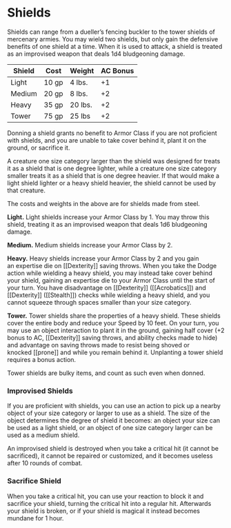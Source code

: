 # Shields

Shields can range from a dueller’s fencing buckler to the tower shields of mercenary armies. You may wield two shields, but only gain the defensive benefits of one shield at a time. When it is used to attack, a shield is treated as an improvised weapon that deals 1d4 bludgeoning damage. 

|**Shield**|**Cost**|**Weight**|**AC Bonus**|
|---|---|---|---|
|Light|10 gp|4 lbs.|+1|
|Medium|20 gp|8 lbs.|+2|
|Heavy|35 gp|20 lbs.|+2|
|Tower|75 gp|25 lbs|+2|

Donning a shield grants no benefit to Armor Class if you are not proficient with shields, and you are unable to take cover behind it, plant it on the ground, or sacrifice it.

A creature one size category larger than the shield was designed for treats it as a shield that is one degree lighter, while a creature one size category smaller treats it as a shield that is one degree heavier. If that would make a light shield lighter or a heavy shield heavier, the shield cannot be used by that creature.

The costs and weights in the above  are for shields made from steel. 

**Light.** Light shields increase your Armor Class by 1. You may throw this shield, treating it as an improvised weapon that deals 1d6 bludgeoning damage.

**Medium.** Medium shields increase your Armor Class by 2.

**Heavy.** Heavy shields increase your Armor Class by 2 and you gain an expertise die on [[Dexterity]] saving throws. When you take the Dodge action while wielding a heavy shield, you may instead take cover behind your shield, gaining an expertise die to your Armor Class until the start of your turn. You have disadvantage on [[Dexterity]] ([[Acrobatics]]) and [[Dexterity]] ([[Stealth]]) checks while wielding a heavy shield, and you cannot squeeze through spaces smaller than your size category.

**Tower.** Tower shields share the properties of a heavy shield. These shields cover the entire body and reduce your Speed by 10 feet. On your turn, you may use an object interaction to plant it in the ground, gaining half cover (+2 bonus to AC, [[Dexterity]] saving throws, and ability checks made to hide) and advantage on saving throws made to resist being shoved or knocked [[prone]] and while you remain behind it. Unplanting a tower shield requires a bonus action.

Tower shields are bulky items, and count as such even when donned.

### Improvised Shields

If you are proficient with shields, you can use an action to pick up a nearby object of your size category or larger to use as a shield. The size of the object determines the degree of shield it becomes: an object your size can be used as a light shield, or an object of one size category larger can be used as a medium shield.

An improvised shield is destroyed when you take a critical hit (it cannot be sacrificed), it cannot be repaired or customized, and it becomes useless after 10 rounds of combat.

### Sacrifice Shield

When you take a critical hit, you can use your reaction to block it and sacrifice your shield, turning the critical hit into a regular hit. Afterwards your shield is broken, or if your shield is magical it instead becomes mundane for 1 hour.